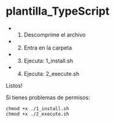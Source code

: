 # plantilla_TypeScript

* 1) Descomprime el archivo
* 2) Entra en la carpeta
* 3) Ejecuta: 1_install.sh
* 4) Ejecuta: 2_execute.sh

Listos!



Si tienes problemas de permisos:

    chmod +x ./1_install.sh
    chmod +x ./2_execute.sh
